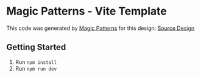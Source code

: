 # Magic Patterns - Vite Template

This code was generated by [Magic Patterns](https://magicpatterns.com) for this design: [Source Design](https://www.magicpatterns.com/c/5fxjetb13pqwhflkuidjxx)

## Getting Started

1. Run `npm install`
2. Run `npm run dev`
